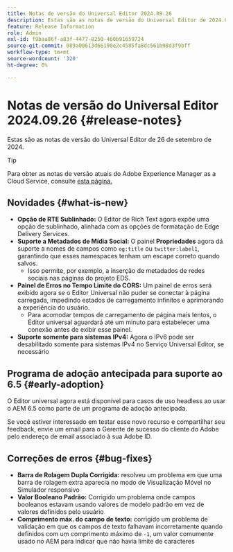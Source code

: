 ```yaml
---
title: Notas de versão do Universal Editor 2024.09.26
description: Estas são as notas de versão do Universal Editor de 2024.09.26.
feature: Release Information
role: Admin
exl-id: f9baa86f-a83f-4477-8250-460b91659724
source-git-commit: 089a00613d66190e2c4585fa8dc561b98d3f9bff
workflow-type: tm+mt
source-wordcount: '320'
ht-degree: 0%

---
```


# Notas de versão do Universal Editor 2024.09.26 {#release-notes}

Estas são as notas de versão do Universal Editor de 26 de setembro de 2024.

>[!TIP]
>
>Para obter as notas de versão atuais do Adobe Experience Manager as a Cloud Service, consulte [esta página.](/help/release-notes/release-notes-cloud/release-notes-current.md)

## Novidades {#what-is-new}

* **Opção de RTE Sublinhado:** O Editor de Rich Text agora expõe uma opção de sublinhado, alinhada com as opções de formatação de Edge Delivery Services.
* **Suporte a Metadados de Mídia Social:** O painel **Propriedades** agora dá suporte a nomes de campos como `og:title` ou `twitter:label1`, garantindo que esses namespaces tenham um escape correto quando salvos.
   * Isso permite, por exemplo, a inserção de metadados de redes sociais nas páginas do projeto EDS.
* **Painel de Erros no Tempo Limite do CORS:** Um painel de erros será exibido agora se o Editor Universal não puder se conectar à página carregada, impedindo estados de carregamento infinitos e aprimorando a experiência do usuário.
   * Para acomodar tempos de carregamento de página mais lentos, o Editor universal aguardará até um minuto para estabelecer uma conexão antes de exibir esse painel.
* **Suporte somente para sistemas IPv4:** Agora o IPv6 pode ser desabilitado somente para sistemas IPv4 no Serviço Universal Editor, se necessário

## Programa de adoção antecipada para suporte ao 6.5 {#early-adoption}

O Editor universal agora está disponível para casos de uso headless ao usar o AEM 6.5 como parte de um programa de adoção antecipada.

Se você estiver interessado em testar esse novo recurso e compartilhar seu feedback, envie um email para o Gerente de sucesso do cliente do Adobe pelo endereço de email associado à sua Adobe ID.

## Correções de erros {#bug-fixes}

* **Barra de Rolagem Dupla Corrigida:** resolveu um problema em que uma barra de rolagem extra aparecia no modo de Visualização Móvel no Simulador responsivo
* **Valor Booleano Padrão:** Corrigido um problema onde campos booleanos estavam usando valores de modelo padrão em vez de valores definidos pelo usuário
* **Comprimento máx. do campo de texto:** corrigido um problema de validação em que os campos de texto falhavam incorretamente quando definidos com um comprimento máximo de `-1`, um valor comumente usado no AEM para indicar que não havia limite de caracteres
